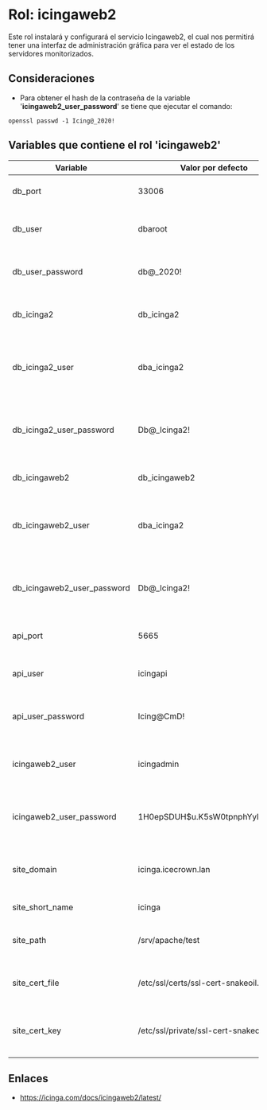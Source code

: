 # Rol: icingaweb2

Este rol instalará y configurará el servicio Icingaweb2, el cual nos permitirá tener una interfaz de administración gráfica para ver el estado de los servidores monitorizados.


## Consideraciones

* Para obtener el hash de la contraseña de la variable '**icingaweb2_user_password**' se tiene que ejecutar el comando:

```
openssl passwd -1 Icing@_2020!
```


## Variables que contiene el rol 'icingaweb2'

| Variable | Valor por defecto | Descripción |
|----------|-------------------|-------------|
| db_port | 33006 | Puerto de la base de datos |
| db_user | dbaroot | Nombre de usuario de la base de datos |
| db_user_password | db@_2020! | Contraseña del usuario de la base de datos |
| db_icinga2 | db_icinga2 | Nombre de la base de datos de Icinga2 |
| db_icinga2_user | dba_icinga2 | Nombre del usuario administrador de la base de datos de Icinga2 |
| db_icinga2_user_password | Db@_Icinga2! | Contraseña del usuario administrador de la base de datos de Icinga2 |
| db_icingaweb2 | db_icingaweb2 | Nombre de la base de Icingaweb2 |
| db_icingaweb2_user | dba_icinga2 | Nombre del usuario administrador de la base de datos de Icinga2 |
| db_icingaweb2_user_password | Db@_Icinga2! | Contraseña del usuario administrador de la base de datos de Icinga2 |
| api_port | 5665 | Puerto de la API de Icinga2 |
| api_user | icingapi | Nombre del usuario de la API de Icinga2 |
| api_user_password | Icing@CmD! | Contraseña del usuario de la API de Icinga2 |
| icingaweb2_user | icingadmin | Nombre del usuario de la interfaz gráfica de Icingaweb2 |
| icingaweb2_user_password | $1$H0epSDUH$u.K5sW0tpnphYyICj55Oy/ | Contraseña del usuario de la interfaz gráfica de Icingaweb2 |
| site_domain | icinga.icecrown.lan | Nombre del dominio en el cual escuchará Apache |
| site_short_name | icinga | Nombre del subdominio |
| site_path | /srv/apache/test | Directorio donde se alojará el sitio web |
| site_cert_file | /etc/ssl/certs/ssl-cert-snakeoil.pem | Ruta al certificado para el dominio |
| site_cert_key | /etc/ssl/private/ssl-cert-snakeoil.key | Ruta a la clave del certificado para el dominio |


## Enlaces

* https://icinga.com/docs/icingaweb2/latest/
